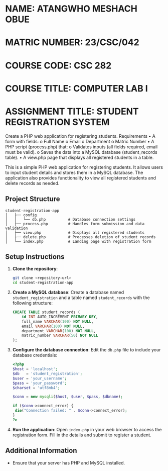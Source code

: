 

# NAME: ATANGWHO MESHACH OBUE
# MATRIC NUMBER: 23/CSC/042
# COURSE CODE: CSC 282
# COURSE TITLE: COMPUTER LAB I
# ASSIGNMENT TITLE: STUDENT REGISTRATION  SYSTEM
Create a PHP web application for registering students.
Requirements
• A form with fields:
o Full Name
o Email
o Department
o Matric Number
• A PHP script (process.php) that:
o Validates inputs (all fields required, email must be valid).
o Saves the data into a MySQL database (student_records table).
• A view.php page that displays all registered students in a table.



This is a simple PHP web application for registering students. It allows users to input student details and stores them in a MySQL database. The application also provides functionality to view all registered students and delete records as needed.

## Project Structure

```
student-registration-app
│   ├── config
│   │   └── db.php          # Database connection settings
│   ├── process.php         # Handles form submission and data validation
│   ├── view.php            # Displays all registered students
│   ├── delete.php          # Processes deletion of student records
│   └── index.php           # Landing page with registration form
```

## Setup Instructions

1. **Clone the repository**:
   ```bash
   git clone <repository-url>
   cd student-registration-app
   ```

2. **Create a MySQL database**:
   Create a database named `student_registration` and a table named `student_records` with the following structure:
   ```sql
   CREATE TABLE student_records (
       id INT AUTO_INCREMENT PRIMARY KEY,
       full_name VARCHAR(100) NOT NULL,
       email VARCHAR(100) NOT NULL,
       department VARCHAR(100) NOT NULL,
       matric_number VARCHAR(50) NOT NULL
   );
   ```

3. **Configure the database connection**:
   Edit the `db.php` file to include your database credentials:
   ```php
   <?php
   $host = 'localhost';
   $db   = 'student_registration';
   $user = 'your_username';
   $pass = 'your_password';
   $charset = 'utf8mb4';

   $conn = new mysqli($host, $user, $pass, $dbname);

   if ($conn->connect_error) {
    die("Connection failed: " . $conn->connect_error);
   }
   ?>
    ```

4. **Run the application**:
   Open `index.php` in your web browser to access the registration form. Fill in the details and submit to register a student.

## Additional Information

- Ensure that your server has PHP and MySQL installed.
